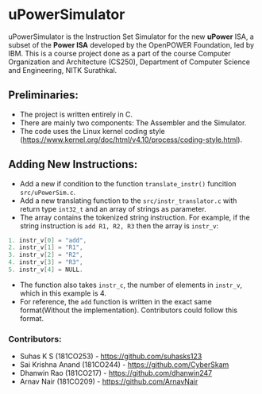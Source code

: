 # uPowerSimulator

uPowerSimulator is the Instruction Set Simulator for the new **uPower** ISA, a subset of the **Power ISA** developed by the OpenPOWER Foundation, led by IBM. This is a course project done as a part of the course Computer Organization and Architecture (CS250), Department of Computer Science and Engineering, NITK Surathkal.

## Preliminaries:
- The project is written entirely in C.
- There are mainly two components: The Assembler and the Simulator.
- The code uses the Linux kernel coding style (https://www.kernel.org/doc/html/v4.10/process/coding-style.html).

## Adding New Instructions:

- Add a new if condition to the function `translate_instr()` funcition `src/uPowerSim.c`.
- Add a new translating function to the `src/instr_translator.c` with return type `int32_t` and an array of strings as parameter.
- The array contains the tokenized string instruction. For example, if the string instruction is `add R1, R2, R3` then the array is `instr_v`:
```C
1. instr_v[0] = "add",
2. instr_v[1] = "R1",
3. instr_v[2] = "R2",
4. instr_v[3] = "R3",
5. instr_v[4] = NULL.
```
- The function also takes `instr_c`, the number of elements in `instr_v`, which in this example is 4.
- For reference, the `add` function is written in the exact same format(Without the implementation). Contributors could follow  this format.

### Contributors:
- Suhas K S (181CO253) - https://github.com/suhasks123
- Sai Krishna Anand (181CO244) - https://github.com/CyberSkam
- Dhanwin Rao (181CO217) - https://github.com/dhanwin247
- Arnav Nair (181CO209) - https://github.com/ArnavNair
